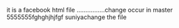 it is a facebook html file
................change occur in master
5555555fghghjhjfgf
suniyachange the file